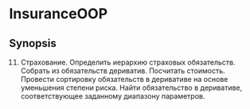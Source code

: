 # InsuranceOOP

## Synopsis

11. Страхование. 
Определить иерархию страховых обязательств. Собрать из обязательств дериватив. Посчитать стоимость. 
Провести сортировку обязательств в деривативе на основе уменьшения степени риска. 
Найти обязательство в деривативе, соответствующее заданному диапазону параметров.